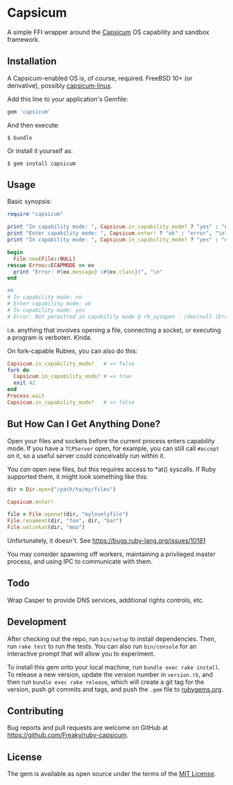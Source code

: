 # Capsicum

A simple FFI wrapper around the [Capsicum](https://wiki.freebsd.org/Capsicum)
OS capability and sandbox framework.


## Installation

A Capsicum-enabled OS is, of course, required.  FreeBSD 10+ (or derivative),
possibly [capsicum-linux](http://capsicum-linux.org/).

Add this line to your application's Gemfile:

```ruby
gem 'capsicum'
```

And then execute:

    $ bundle

Or install it yourself as:

    $ gem install capsicum


## Usage

Basic synopsis:

```ruby
require "capsicum"

print "In capability mode: ", Capsicum.in_capability_mode? ? "yes" : "no", "\n"
print "Enter capability mode: ", Capsicum.enter! ? "ok" : "error", "\n"
print "In capability mode: ", Capsicum.in_capability_mode? ? "yes" : "no", "\n"

begin
  File.new(File::NULL)
rescue Errno::ECAPMODE => ex
  print "Error: #{ex.message} (#{ex.class})", "\n"
end

##
# In capability mode: no
# Enter capability mode: ok
# In capability mode: yes
# Error: Not permitted in capability mode @ rb_sysopen - /dev/null (Errno::ECAPMODE)
```

i.e. anything that involves opening a file, connecting a socket, or executing a
program is verboten.  Kinda.

On fork-capable Rubies, you can also do this:

```ruby
Capsicum.in_capability_mode?   # => false
fork do
  Capsicum.in_capability_mode? # => true
  exit 42
end
Process.wait
Capsicum.in_capability_mode?   # => false

```

## But How Can I Get Anything Done?

Open your files and sockets before the current process enters capability mode.
If you have a `TCPServer` open, for example, you can still call `#accept` on it,
so a useful server could conceivably run within it.

You *can* open new files, but this requires access to *at() syscalls.  If Ruby
supported them, it might look something like this:

```ruby
dir = Dir.open("/path/to/my/files")

Capsicum.enter!

file = File.openat(dir, "mylovelyfile")
File.renameat(dir, "foo", dir, "bar")
File.unlinkat(dir, "moo")
```

Unfortunately, it doesn't.  See https://bugs.ruby-lang.org/issues/10181

You may consider spawning off workers, maintaining a privileged master process,
and using IPC to communicate with them.

## Todo

Wrap Casper to provide DNS services, additional rights controls, etc.


## Development

After checking out the repo, run `bin/setup` to install dependencies. Then, run
`rake test` to run the tests. You can also run `bin/console` for an interactive
prompt that will allow you to experiment.

To install this gem onto your local machine, run `bundle exec rake install`. To
release a new version, update the version number in `version.rb`, and then run
`bundle exec rake release`, which will create a git tag for the version, push
git commits and tags, and push the `.gem` file to [rubygems.org](https://rubygems.org).


## Contributing

Bug reports and pull requests are welcome on GitHub at https://github.com/Freaky/ruby-capsicum.


## License

The gem is available as open source under the terms of the [MIT License](http://opensource.org/licenses/MIT).

